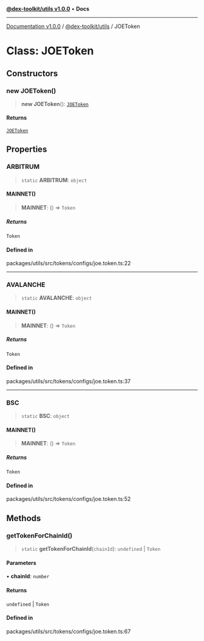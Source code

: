 [**@dex-toolkit/utils v1.0.0**](../README.md) • **Docs**

***

[Documentation v1.0.0](../../../packages.md) / [@dex-toolkit/utils](../README.md) / JOEToken

# Class: JOEToken

## Constructors

### new JOEToken()

> **new JOEToken**(): [`JOEToken`](JOEToken.md)

#### Returns

[`JOEToken`](JOEToken.md)

## Properties

### ARBITRUM

> `static` **ARBITRUM**: `object`

#### MAINNET()

> **MAINNET**: () => `Token`

##### Returns

`Token`

#### Defined in

packages/utils/src/tokens/configs/joe.token.ts:22

***

### AVALANCHE

> `static` **AVALANCHE**: `object`

#### MAINNET()

> **MAINNET**: () => `Token`

##### Returns

`Token`

#### Defined in

packages/utils/src/tokens/configs/joe.token.ts:37

***

### BSC

> `static` **BSC**: `object`

#### MAINNET()

> **MAINNET**: () => `Token`

##### Returns

`Token`

#### Defined in

packages/utils/src/tokens/configs/joe.token.ts:52

## Methods

### getTokenForChainId()

> `static` **getTokenForChainId**(`chainId`): `undefined` \| `Token`

#### Parameters

• **chainId**: `number`

#### Returns

`undefined` \| `Token`

#### Defined in

packages/utils/src/tokens/configs/joe.token.ts:67
